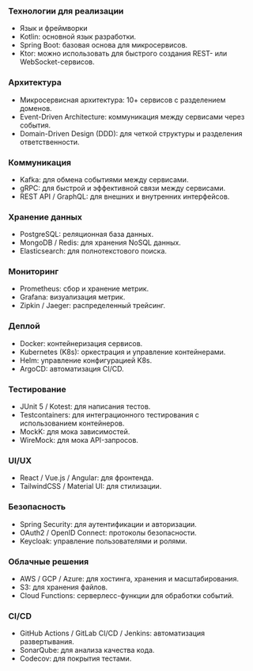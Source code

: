 ### Технологии для реализации
- Язык и фреймворки
- Kotlin: основной язык разработки.
- Spring Boot: базовая основа для микросервисов.
- Ktor: можно использовать для быстрого создания REST- или WebSocket-сервисов.

### Архитектура
- Микросервисная архитектура: 10+ сервисов с разделением доменов.
- Event-Driven Architecture: коммуникация между сервисами через события.
- Domain-Driven Design (DDD): для четкой структуры и разделения ответственности.

### Коммуникация
- Kafka: для обмена событиями между сервисами.
- gRPC: для быстрой и эффективной связи между сервисами.
- REST API / GraphQL: для внешних и внутренних интерфейсов.

### Хранение данных
- PostgreSQL: реляционная база данных.
- MongoDB / Redis: для хранения NoSQL данных.
- Elasticsearch: для полнотекстового поиска.

### Мониторинг
- Prometheus: сбор и хранение метрик.
- Grafana: визуализация метрик.
- Zipkin / Jaeger: распределенный трейсинг.

### Деплой
- Docker: контейнеризация сервисов.
- Kubernetes (K8s): оркестрация и управление контейнерами.
- Helm: управление конфигурацией K8s.
- ArgoCD: автоматизация CI/CD.

### Тестирование
- JUnit 5 / Kotest: для написания тестов.
- Testcontainers: для интеграционного тестирования с использованием контейнеров.
- MockK: для мока зависимостей.
- WireMock: для мока API-запросов.

### UI/UX
- React / Vue.js / Angular: для фронтенда.
- TailwindCSS / Material UI: для стилизации.

### Безопасность
- Spring Security: для аутентификации и авторизации.
- OAuth2 / OpenID Connect: протоколы безопасности.
- Keycloak: управление пользователями и ролями.

### Облачные решения
- AWS / GCP / Azure: для хостинга, хранения и масштабирования.
- S3: для хранения файлов.
- Cloud Functions: серверлесс-функции для обработки событий.

### CI/CD
- GitHub Actions / GitLab CI/CD / Jenkins: автоматизация развертывания.
- SonarQube: для анализа качества кода.
- Codecov: для покрытия тестами.